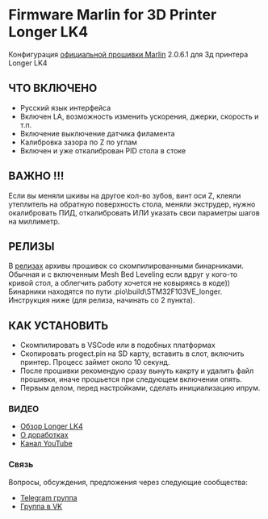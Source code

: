 # Firmware Marlin for 3D Printer Longer LK4

Конфигурация <a href="https://github.com/MarlinFirmware/Marlin">официальной прошивки  Marlin</a> 2.0.6.1 для 3д принтера Longer LK4

## ЧТО ВКЛЮЧЕНО
* Русский язык интерфейса
* Включен LA, возможность изменить ускорения, джерки, скорость и т.п.
* Включение выключение датчика филамента
* Калибровка зазора по Z по углам
* Включен и уже откалиброван PID стола в стоке

## ВАЖНО !!!
Если вы меняли шкивы на другое кол-во зубов, винт оси Z, клеяли утеплитель на обратную поверхность стола, меняли экструдер, нужно окалибровать ПИД, откалибровать ИЛИ указать свои параметры шагов на миллиметр. 

## РЕЛИЗЫ
В [релизах](https://github.com/Technarrus/Marlin_LongerLK4/releases/) архивы прошивок со скомпилированными бинарниками. Обычная и с включенным Mesh Bed Leveling если вдруг у кого-то кривой стол, а облегчить работу хочется не ковыряясь в коде))
Бинарники находятся по пути .pio\build\STM32F103VE_longer. Инструкция ниже (для релиза, начинать со 2 пункта).

## КАК УСТАНОВИТЬ
* Скомпилировать в VSCode или в подобных платформах
* Скопировать progect.pin на SD карту, вставить в слот, включить принтер. Процесс займет около 10 секунд. 
* После прошивки рекомендую сразу вынуть какрту и удалить файл прошивки, иначе прошьется при следующем включении опять.
* Первым делом, перед настройками, сделать инициализацию ипрум.

### ВИДЕО
* <a href="https://youtu.be/hBkV4Tjz-6s">Обзор Longer LK4</a>
* <a href="https://youtu.be/4ykhpaEbTpE">О доработках</a>
* <a href="https://www.youtube.com/channel/UCzI016x7MItBtQCJiSWI7yA">Канал YouTube</a>

### Связь
Вопросы, обсуждения, предложения через следующие сообщества:
* [Telegram группа](https://t.me/technarr)
* [Группа в VK](https://vk.com/technarrus)
